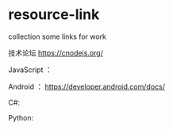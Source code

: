 # resource-link
collection some links for work


技术论坛
https://cnodejs.org/


JavaScript ：



Android ：
https://developer.android.com/docs/


C#:


Python:

